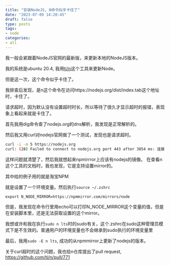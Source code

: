 ```yaml
---
title: "安装NodeJS, N命令似乎卡住了"
date: "2023-07-09 14:20:45"
draft: false
type: posts
tags:
- node
categories:
- all
---
```


我一般会紧跟着NodeJS官网的最新版，来更新本地的NodeJS版本。

我的系统是ubuntu 20.4, 我用[tj/n](https://github.com/tj/n)这个工具来更新Node。 

但是这一次，这个命令似乎卡住了。

我排查后发现，是n这个命令在访问https://nodejs.org/dist/index.tab这个地址时，卡住了。

请求超时，因为默认没有设置超时时长，所以等待了很久才显示超时的报错，表现象上看起来就是卡住了。

首先我用dig命令查了nodejs.org的dns解析，我发现是正常解析的。

然后我又用curl对nodejs官网做了一个测试，发现也是请求超时。

```sh
curl -i -m 5 https://nodejs.org
curl: (28) Failed to connect to nodejs.org port 443 after 3854 ms: 连接超时
```

这样问题就清楚了，然后我就想起来npmirrror上应该有nodejs的镜像。 在查看n这个工具的文档时，我也发现，它是支持设置mirror的。

其中给的例子用的就是淘宝NPM

就是设置了一个环境变量。然后执行`source ~/.zshrc`

```
export N_NODE_MIRROR=https://npmmirror.com/mirrors/node
```

但是，我发现在命令行里用echo可以打印N_NODE_MIRROR这个变量的值，但是在安装脚本里，还是无法获取设置的这个mirror。

我想或许和我在执行`sudo n lts`时的sudo有关，这个.zshrc在sudo这种管理员模式下是不生效的。普通用户的环境变量也不会继承到sudo执行的环境变量里

最后，我用`sudo -E n lts`, 成功的从npmmirror上更新了nodejs的版本。

关于curl超时的这个问题，我也给n仓库提出了pull request, https://github.com/tj/n/pull/771


